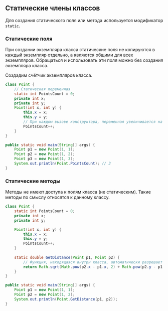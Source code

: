 ## Статические члены классов
Для создания статического поля или метода используется модификатор <code>static</code>.
### Статические поля
При создании экземпляра класса статические поля не копируются в каждый экземпляр отдельно, а являются общими для всех экземпляров.
Обращаться и использовать эти поля можно без создания экземпляра класса.

Создадим счётчик экземпляров класса.
```java
class Point {
    // Статическая переменная
    static int PointsCount = 0;
    private int x;
    private int y;
    Point(int x, int y) {
        this.x = x;
        this.y = y;
        // При каждом вызове конструктора, переменная увеличивается на 1.
        PointsCount++;
    }
}

public static void main(String[] args) {
    Point p1 = new Point(1, 1);
    Point p2 = new Point(1, 2);
    Point p3 = new Point(1, 3);
    System.out.println(Point.PointsCount); // 3
}
```

### Cтатические методы
Методы не имеют доступа к полям класса (не статическим). Такие методы по смыслу относятся к данному классу.
```java
class Point {
    static int PointsCount = 0;
    private int x;
    private int y;

    Point(int x, int y) {
        this.x = x;
        this.y = y;
        PointsCount++;
    }
    
    static double GetDistance(Point p1, Point p2) {
        // Функция, находящаяся внутри класса, автоматически разрешает обращаться к полям данного класса, если в функцию передаются её экземпляры.
        return Math.sqrt(Math.pow(p2.x - p1.x, 2) + Math.pow(p2.y - p1.y, 2));
    }
}

public static void main(String[] args) {
    Point p1 = new Point(1, 1);
    Point p2 = new Point(1, 2);
    System.out.println(Point.GetDistance(p1, p2));
}
```
